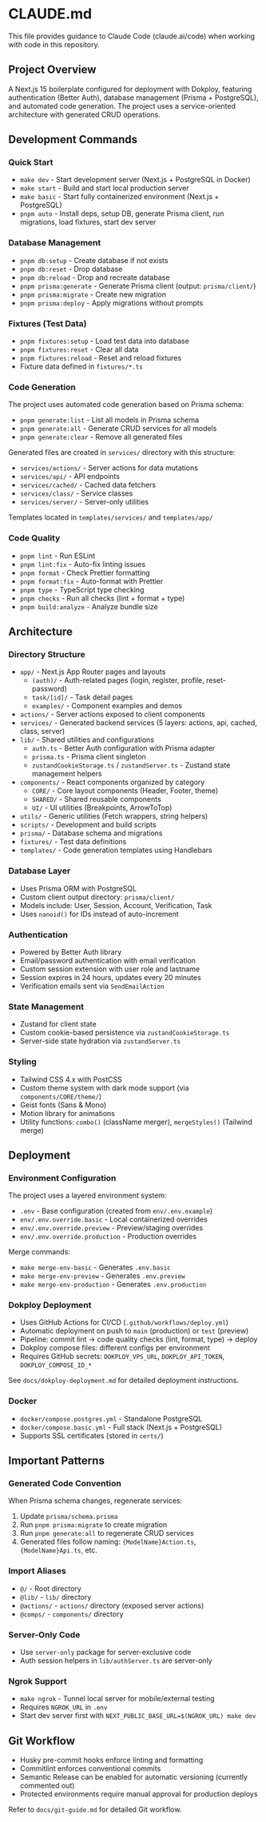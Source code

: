 # CLAUDE.md

This file provides guidance to Claude Code (claude.ai/code) when working with code in this repository.

## Project Overview

A Next.js 15 boilerplate configured for deployment with Dokploy, featuring authentication (Better Auth), database management (Prisma + PostgreSQL), and automated code generation. The project uses a service-oriented architecture with generated CRUD operations.

## Development Commands

### Quick Start

- `make dev` - Start development server (Next.js + PostgreSQL in Docker)
- `make start` - Build and start local production server
- `make basic` - Start fully containerized environment (Next.js + PostgreSQL)
- `pnpm auto` - Install deps, setup DB, generate Prisma client, run migrations, load fixtures, start dev server

### Database Management

- `pnpm db:setup` - Create database if not exists
- `pnpm db:reset` - Drop database
- `pnpm db:reload` - Drop and recreate database
- `pnpm prisma:generate` - Generate Prisma client (output: `prisma/client/`)
- `pnpm prisma:migrate` - Create new migration
- `pnpm prisma:deploy` - Apply migrations without prompts

### Fixtures (Test Data)

- `pnpm fixtures:setup` - Load test data into database
- `pnpm fixtures:reset` - Clear all data
- `pnpm fixtures:reload` - Reset and reload fixtures
- Fixture data defined in `fixtures/*.ts`

### Code Generation

The project uses automated code generation based on Prisma schema:

- `pnpm generate:list` - List all models in Prisma schema
- `pnpm generate:all` - Generate CRUD services for all models
- `pnpm generate:clear` - Remove all generated files

Generated files are created in `services/` directory with this structure:

- `services/actions/` - Server actions for data mutations
- `services/api/` - API endpoints
- `services/cached/` - Cached data fetchers
- `services/class/` - Service classes
- `services/server/` - Server-only utilities

Templates located in `templates/services/` and `templates/app/`

### Code Quality

- `pnpm lint` - Run ESLint
- `pnpm lint:fix` - Auto-fix linting issues
- `pnpm format` - Check Prettier formatting
- `pnpm format:fix` - Auto-format with Prettier
- `pnpm type` - TypeScript type checking
- `pnpm checks` - Run all checks (lint + format + type)
- `pnpm build:analyze` - Analyze bundle size

## Architecture

### Directory Structure

- `app/` - Next.js App Router pages and layouts
    - `(auth)/` - Auth-related pages (login, register, profile, reset-password)
    - `task/[id]/` - Task detail pages
    - `examples/` - Component examples and demos
- `actions/` - Server actions exposed to client components
- `services/` - Generated backend services (5 layers: actions, api, cached, class, server)
- `lib/` - Shared utilities and configurations
    - `auth.ts` - Better Auth configuration with Prisma adapter
    - `prisma.ts` - Prisma client singleton
    - `zustandCookieStorage.ts` / `zustandServer.ts` - Zustand state management helpers
- `components/` - React components organized by category
    - `CORE/` - Core layout components (Header, Footer, theme)
    - `SHARED/` - Shared reusable components
    - `UI/` - UI utilities (Breakpoints, ArrowToTop)
- `utils/` - Generic utilities (Fetch wrappers, string helpers)
- `scripts/` - Development and build scripts
- `prisma/` - Database schema and migrations
- `fixtures/` - Test data definitions
- `templates/` - Code generation templates using Handlebars

### Database Layer

- Uses Prisma ORM with PostgreSQL
- Custom client output directory: `prisma/client/`
- Models include: User, Session, Account, Verification, Task
- Uses `nanoid()` for IDs instead of auto-increment

### Authentication

- Powered by Better Auth library
- Email/password authentication with email verification
- Custom session extension with user role and lastname
- Session expires in 24 hours, updates every 20 minutes
- Verification emails sent via `SendEmailAction`

### State Management

- Zustand for client state
- Custom cookie-based persistence via `zustandCookieStorage.ts`
- Server-side state hydration via `zustandServer.ts`

### Styling

- Tailwind CSS 4.x with PostCSS
- Custom theme system with dark mode support (via `components/CORE/theme/`)
- Geist fonts (Sans & Mono)
- Motion library for animations
- Utility functions: `combo()` (className merger), `mergeStyles()` (Tailwind merge)

## Deployment

### Environment Configuration

The project uses a layered environment system:

- `.env` - Base configuration (created from `env/.env.example`)
- `env/.env.override.basic` - Local containerized overrides
- `env/.env.override.preview` - Preview/staging overrides
- `env/.env.override.production` - Production overrides

Merge commands:

- `make merge-env-basic` - Generates `.env.basic`
- `make merge-env-preview` - Generates `.env.preview`
- `make merge-env-production` - Generates `.env.production`

### Dokploy Deployment

- Uses GitHub Actions for CI/CD (`.github/workflows/deploy.yml`)
- Automatic deployment on push to `main` (production) or `test` (preview)
- Pipeline: commit lint → code quality checks (lint, format, type) → deploy
- Dokploy compose files: different configs per environment
- Requires GitHub secrets: `DOKPLOY_VPS_URL`, `DOKPLOY_API_TOKEN`, `DOKPLOY_COMPOSE_ID_*`

See `docs/dokploy-deployment.md` for detailed deployment instructions.

### Docker

- `docker/compose.postgres.yml` - Standalone PostgreSQL
- `docker/compose.basic.yml` - Full stack (Next.js + PostgreSQL)
- Supports SSL certificates (stored in `certs/`)

## Important Patterns

### Generated Code Convention

When Prisma schema changes, regenerate services:

1. Update `prisma/schema.prisma`
2. Run `pnpm prisma:migrate` to create migration
3. Run `pnpm generate:all` to regenerate CRUD services
4. Generated files follow naming: `{ModelName}Action.ts`, `{ModelName}Api.ts`, etc.

### Import Aliases

- `@/` - Root directory
- `@lib/` - `lib/` directory
- `@actions/` - `actions/` directory (exposed server actions)
- `@comps/` - `components/` directory

### Server-Only Code

- Use `server-only` package for server-exclusive code
- Auth session helpers in `lib/authServer.ts` are server-only

### Ngrok Support

- `make ngrok` - Tunnel local server for mobile/external testing
- Requires `NGROK_URL` in `.env`
- Start dev server first with `NEXT_PUBLIC_BASE_URL=$(NGROK_URL) make dev`

## Git Workflow

- Husky pre-commit hooks enforce linting and formatting
- Commitlint enforces conventional commits
- Semantic Release can be enabled for automatic versioning (currently commented out)
- Protected environments require manual approval for production deploys

Refer to `docs/git-guide.md` for detailed Git workflow.
